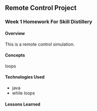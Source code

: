 ## Remote Control Project

### Week 1 Homework For Skill Distillery

#### Overview

This is a remote control simulation.

#### Concepts

loops

#### Technologies Used

* java
* while loops

#### Lessons Learned
